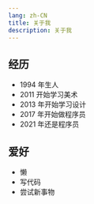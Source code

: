 ```yaml
---
lang: zh-CN
title: 关于我
description: 关于我
---
```


## 经历

- 1994 年生人
- 2011 开始学习美术
- 2013 年开始学习设计
- 2017 年开始做程序员
- 2021 年还是程序员

## 爱好

- 懒
- 写代码
- 尝试新事物
